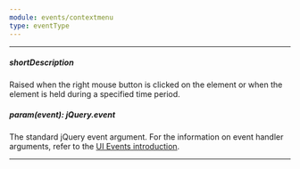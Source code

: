 ```yaml
---
module: events/contextmenu
type: eventType
---
```

---
##### shortDescription
Raised when the right mouse button is clicked on the element or when the element is held during a specified time period.

##### param(event): jQuery.event
The standard jQuery event argument. For the information on event handler arguments, refer to the <a href="/Documentation/ApiReference/UI_Widgets/UI_Events/">UI Events introduction</a>.

---
